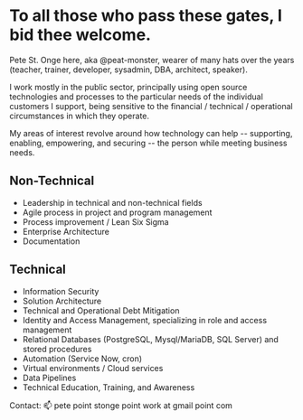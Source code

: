 To all those who pass these gates, I bid thee welcome.
======================================================

Pete St. Onge here, aka @peat-monster, wearer of many hats over the years (teacher, trainer, developer, sysadmin, DBA, architect, speaker).

I work mostly in the public sector, principally using open source technologies and processes to the particular needs of the individual customers I support, being sensitive to the financial / technical / operational circumstances in which they operate.

My areas of interest revolve around how technology can help -- supporting, enabling, empowering, and securing -- the person while meeting business needs.


Non-Technical
-------------
- Leadership in technical and non-technical fields
- Agile process in project and program management
- Process improvement / Lean Six Sigma
- Enterprise Architecture
- Documentation

Technical
---------
- Information Security
- Solution Architecture
- Technical and Operational Debt Mitigation
- Identity and Access Management, specializing in role and access management
- Relational Databases (PostgreSQL, Mysql/MariaDB, SQL Server) and stored procedures
- Automation (Service Now, cron)
- Virtual environments / Cloud services
- Data Pipelines
- Technical Education, Training, and Awareness


Contact: 📫 pete point stonge point work at gmail point com

